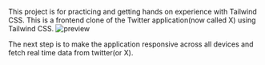 This project is for practicing and getting hands on experience with Tailwind CSS. This is a frontend clone of the Twitter application(now called X) using Tailwind CSS. 
![preview](https://github.com/subhojit26/Tailwind_Twitter/assets/98642337/8ea57421-57c6-484f-9fbe-73ec91753c20)

The next step is to make the application responsive across all devices and fetch real time data from twitter(or X).
